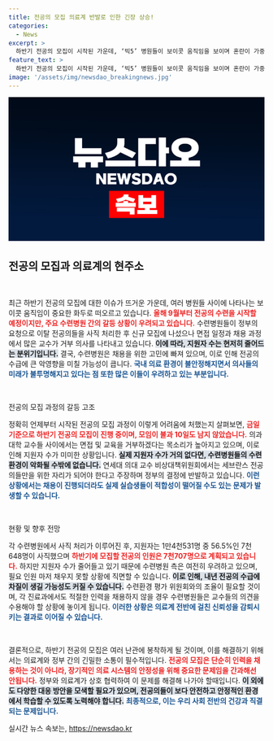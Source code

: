 ```yaml
---
title: 전공의 모집 의료계 반발로 인한 긴장 상승!
categories:
  - News
excerpt: >
  하반기 전공의 모집이 시작된 가운데, ‘빅5’ 병원들이 보이콧 움직임을 보이며 혼란이 가중되고 있다. 정부의 압박 속에 지원자는 급감하고, 의료계의 저항이 커지고 있는 상황! 과연 전공의 채용은 어떻게 될까?
feature_text: >
  하반기 전공의 모집이 시작된 가운데, ‘빅5’ 병원들이 보이콧 움직임을 보이며 혼란이 가중되고 있다. 정부의 압박 속에 지원자는 급감하고, 의료계의 저항이 커지고 있는 상황! 과연 전공의 채용은 어떻게 될까?
image: '/assets/img/newsdao_breakingnews.jpg'
---
```


<p><img src="/assets/img/newsdao_breakingnews.jpg" alt="cryptoinkorea 속보" /></p>

<h2 data-ke-size="size26">전공의 모집과 의료계의 현주소</h2>

<p data-ke-size="size16">&nbsp;</p>

<p>최근 하반기 전공의 모집에 대한 이슈가 뜨거운 가운데, 여러 병원들 사이에 나타나는 보이콧 움직임이 중요한 화두로 떠오르고 있습니다. <b><span style="color: #ee2323;">올해 9월부터 전공의 수련을 시작할 예정이지만, 주요 수련병원 간의 갈등 상황이 우려되고 있습니다.</span></b> 수련병원들이 정부의 요청으로 이탈 전공의들을 사직 처리한 후 신규 모집에 나섰으나 면접 일정과 채용 과정에서 많은 교수가 거부 의사를 나타내고 있습니다. <b><span style="background-color: #21538527;">이에 따라, 지원자 수는 현저히 줄어드는 분위기입니다.</span></b> 결국, 수련병원은 채용을 위한 고민에 빠져 있으며, 이로 인해 전공의 수급에 큰 악영향을 미칠 가능성이 큽니다. <b><span style="color: #1a5490;">국내 의료 환경이 불안정해지면서 의사들의 미래가 불투명해지고 있다는 점 또한 많은 이들이 우려하고 있는 부분입니다.</span></b></p>

<p data-ke-size="size16">&nbsp;</p>

<p>전공의 모집 과정의 갈등 고조</p>

<p>정확히 언제부터 시작된 전공의 모집 과정이 이렇게 어려움에 처했는지 살펴보면, <b><span style="color: #ee2323;">금일 기준으로 하반기 전공의 모집이 진행 중이며, 모임이 불과 10일도 남지 않았습니다.</span></b> 의과대학 교수들 사이에서는 면접 및 교육을 거부하겠다는 목소리가 높아지고 있으며, 이로 인해 지원자 수가 미미한 상황입니다. <b><span style="background-color: #21538527;">실제 지원자 수가 거의 없다면, 수련병원들의 수련 환경이 악화될 수밖에 없습니다.</span></b> 연세대 의대 교수 비상대책위원회에서는 세브란스 전공의들만을 위한 자리가 되어야 한다고 주장하며 정부의 결정에 반발하고 있습니다. <b><span style="color: #1a5490;">이런 상황에서는 채용이 진행되더라도 실제 실습생들이 적합성이 떨어질 수도 있는 문제가 발생할 수 있습니다.</span></b></p>

<p data-ke-size="size16">&nbsp;</p>

<p>현황 및 향후 전망</p>

<p>각 수련병원에서 사직 처리가 이루어진 후, 지원자는 1만4천531명 중 56.5%인 7천648명이 사직했으며 <b><span style="color: #ee2323;">하반기에 모집할 전공의 인원은 7천707명으로 계획되고 있습니다.</span></b> 하지만 지원자 수가 줄어들고 있기 때문에 수련병원 측은 여전히 우려하고 있으며, 필요 인원 마저 채우지 못할 상황에 직면할 수 있습니다. <b><span style="background-color: #21538527;">이로 인해, 내년 전공의 수급에 차질이 생길 가능성도 커질 수 있습니다.</span></b> 수련환경 평가 위원회와의 조율이 필요할 것이며, 각 진료과에서도 적절한 인력을 채용하지 않을 경우 수련병원들은 교수들의 의견을 수용해야 할 상황에 놓이게 됩니다. <b><span style="color: #1a5490;">이러한 상황은 의료계 전반에 걸친 신뢰성을 감퇴시키는 결과로 이어질 수 있습니다.</span></b></p>

<p data-ke-size="size16">&nbsp;</p>

<p>결론적으로, 하반기 전공의 모집은 여러 난관에 봉착하게 될 것이며, 이를 해결하기 위해서는 의료계와 정부 간의 긴밀한 소통이 필수적입니다. <b><span style="color: #ee2323;">전공의 모집은 단순히 인력을 채용하는 것이 아니라, 장기적인 의료 시스템의 안정성을 위해 중요한 문제임을 간과해선 안됩니다.</span></b> 정부와 의료계가 상호 협력하여 이 문제를 해결해 나가야 할때입니다. <b><span style="background-color: #21538527;">이 외에도 다양한 대응 방안을 모색할 필요가 있으며, 전공의들이 보다 안전하고 안정적인 환경에서 학습할 수 있도록 노력해야 합니다.</span></b> <b><span style="color: #1a5490;">최종적으로, 이는 우리 사회 전반의 건강과 직결되는 문제입니다.</span></b></p>
실시간 뉴스 속보는, <a href="https://newsdao.kr" rel="dofollow">https://newsdao.kr</a>


